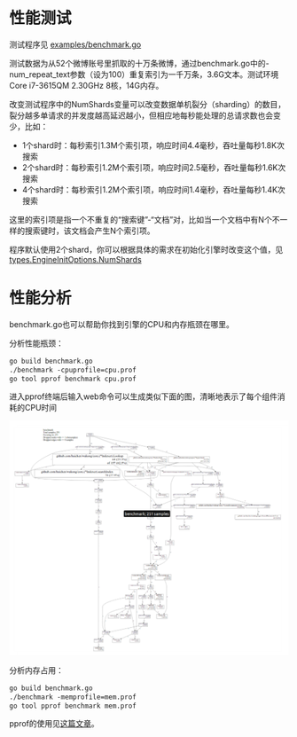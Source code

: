 性能测试
====

测试程序见 [examples/benchmark.go](/examples/benchmark.go)

测试数据为从52个微博账号里抓取的十万条微博，通过benchmark.go中的-num_repeat_text参数（设为100）重复索引为一千万条，3.6G文本。测试环境Core i7-3615QM 2.30GHz 8核，14G内存。

改变测试程序中的NumShards变量可以改变数据单机裂分（sharding）的数目，裂分越多单请求的并发度越高延迟越小，但相应地每秒能处理的总请求数也会变少，比如：

- 1个shard时：每秒索引1.3M个索引项，响应时间4.4毫秒，吞吐量每秒1.8K次搜索
- 2个shard时：每秒索引1.2M个索引项，响应时间2.5毫秒，吞吐量每秒1.6K次搜索
- 4个shard时：每秒索引1.2M个索引项，响应时间1.4毫秒，吞吐量每秒1.4K次搜索

这里的索引项是指一个不重复的“搜索键”-“文档”对，比如当一个文档中有N个不一样的搜索键时，该文档会产生N个索引项。

程序默认使用2个shard，你可以根据具体的需求在初始化引擎时改变这个值，见[types.EngineInitOptions.NumShards](/types/engine_init_options.go)

# 性能分析

benchmark.go也可以帮助你找到引擎的CPU和内存瓶颈在哪里。

分析性能瓶颈：
```
go build benchmark.go
./benchmark -cpuprofile=cpu.prof
go tool pprof benchmark cpu.prof
```

进入pprof终端后输入web命令可以生成类似下面的图，清晰地表示了每个组件消耗的CPU时间

![](/docs/cpu.png)

分析内存占用：
```
go build benchmark.go
./benchmark -memprofile=mem.prof
go tool pprof benchmark mem.prof
```

pprof的使用见[这篇文章](http://blog.golang.org/profiling-go-programs)。
